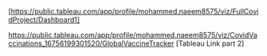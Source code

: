 [https://public.tableau.com/app/profile/mohammed.naeem8575/viz/FullCovidProject/Dashboard1]

https://public.tableau.com/app/profile/mohammed.naeem8575/viz/CovidVaccinations_16756199301520/GlobalVaccineTracker [Tableau Link part 2]
